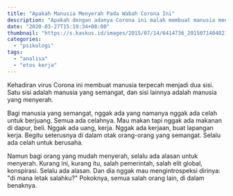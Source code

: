 ```yaml
---
title: "Apakah Manusia Menyerah Pada Wabah Corona Ini"
description: "Apakah dengan adanya Corona ini malah membuat manusia menyerah pada keadaan?"
date: "2020-03-27T15:19:34+08:00"
thumbnail: "https://s.kaskus.id/images/2015/07/14/6414736_20150714040218.jpg"
categories:
  - "psikologi"
tags:
  - "analisa"
  - "etos kerja"
---
```


Kehadiran virus Corona ini membuat manusia terpecah menjadi dua sisi. Satu sisi adalah manusia yang semangat, dan sisi lainnya adalah manusia yang menyerah.

Bagi manusia yang semangat, nggak ada yang namanya nggak ada celah untuk berjuang. Semua ada celahnya. Mau makan tapi nggak ada makanan di dapur, beli. Nggak ada uang, kerja. Nggak ada kerjaan, buat lapangan kerja. Begitu seterusnya di dalam otak orang-orang yang semangat. Selalu ada celah untuk berusaha.

Namun bagi orang yang mudah menyerah, selalu ada alasan untuk menyerah. Kurang ini, kurang itu, salah pemerintah, salah elit global, konspirasi. Selalu ada alasan. Dan dia nggak mau mengintrospeksi dirinya: "di mana letak salahku?" Pokoknya, semua salah orang lain, di dalam benaknya.